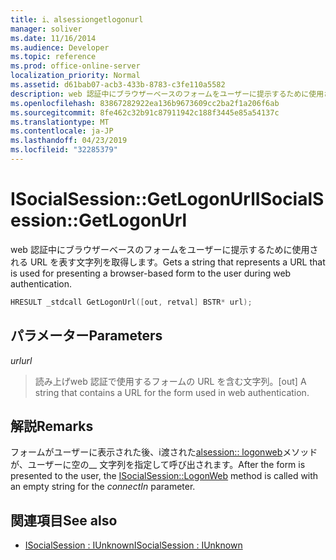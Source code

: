 ```yaml
---
title: i、alsessiongetlogonurl
manager: soliver
ms.date: 11/16/2014
ms.audience: Developer
ms.topic: reference
ms.prod: office-online-server
localization_priority: Normal
ms.assetid: d61bab07-acb3-433b-8783-c3fe110a5582
description: web 認証中にブラウザーベースのフォームをユーザーに提示するために使用される URL を表す文字列を取得します。
ms.openlocfilehash: 83867282922ea136b9673609cc2ba2f1a206f6ab
ms.sourcegitcommit: 8fe462c32b91c87911942c188f3445e85a54137c
ms.translationtype: MT
ms.contentlocale: ja-JP
ms.lasthandoff: 04/23/2019
ms.locfileid: "32285379"
---
```

# <a name="isocialsessiongetlogonurl"></a><span data-ttu-id="9a80a-103">ISocialSession::GetLogonUrl</span><span class="sxs-lookup"><span data-stu-id="9a80a-103">ISocialSession::GetLogonUrl</span></span>

<span data-ttu-id="9a80a-104">web 認証中にブラウザーベースのフォームをユーザーに提示するために使用される URL を表す文字列を取得します。</span><span class="sxs-lookup"><span data-stu-id="9a80a-104">Gets a string that represents a URL that is used for presenting a browser-based form to the user during web authentication.</span></span>
  
```cpp
HRESULT _stdcall GetLogonUrl([out, retval] BSTR* url);
```

## <a name="parameters"></a><span data-ttu-id="9a80a-105">パラメーター</span><span class="sxs-lookup"><span data-stu-id="9a80a-105">Parameters</span></span>

<span data-ttu-id="9a80a-106">_url_</span><span class="sxs-lookup"><span data-stu-id="9a80a-106">_url_</span></span>
  
> <span data-ttu-id="9a80a-107">読み上げweb 認証で使用するフォームの URL を含む文字列。</span><span class="sxs-lookup"><span data-stu-id="9a80a-107">[out] A string that contains a URL for the form used in web authentication.</span></span>
    
## <a name="remarks"></a><span data-ttu-id="9a80a-108">解説</span><span class="sxs-lookup"><span data-stu-id="9a80a-108">Remarks</span></span>

<span data-ttu-id="9a80a-109">フォームがユーザーに表示された後、i渡された[alsession:: logonweb](isocialsession-logonweb.md)メソッドが、ユーザーに空の__ 文字列を指定して呼び出されます。</span><span class="sxs-lookup"><span data-stu-id="9a80a-109">After the form is presented to the user, the [ISocialSession::LogonWeb](isocialsession-logonweb.md) method is called with an empty string for the  _connectIn_ parameter.</span></span> 
  
## <a name="see-also"></a><span data-ttu-id="9a80a-110">関連項目</span><span class="sxs-lookup"><span data-stu-id="9a80a-110">See also</span></span>

- [<span data-ttu-id="9a80a-111">ISocialSession : IUnknown</span><span class="sxs-lookup"><span data-stu-id="9a80a-111">ISocialSession : IUnknown</span></span>](isocialsessioniunknown.md)

